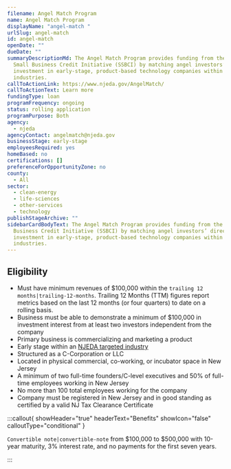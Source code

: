 ```yaml
---
filename: Angel Match Program
name: Angel Match Program
displayName: "angel-match "
urlSlug: angel-match
id: angel-match
openDate: ""
dueDate: ""
summaryDescriptionMd: The Angel Match Program provides funding from the State
  Small Business Credit Initiative (SSBCI) by matching angel investors’ direct
  investment in early-stage, product-based technology companies within targeted
  industries.
callToActionLink: https://www.njeda.gov/AngelMatch/
callToActionText: Learn more
fundingType: loan
programFrequency: ongoing
status: rolling application
programPurpose: Both
agency:
  - njeda
agencyContact: angelmatch@njeda.gov
businessStage: early-stage
employeesRequired: yes
homeBased: no
certifications: []
preferenceForOpportunityZone: no
county:
  - All
sector:
  - clean-energy
  - life-sciences
  - other-services
  - technology
publishStageArchive: ""
sidebarCardBodyText: The Angel Match Program provides funding from the State Small
  Business Credit Initiative (SSBCI) by matching angel investors’ direct
  investment in early-stage, product-based technology companies within targeted
  industries.
---
```


## Eligibility

- Must have minimum revenues of $100,000 within the `trailing 12 months|trailing-12-months`. Trailing 12 Months (TTM) figures report metrics based on the last 12 months (or four quarters) to date on a rolling basis.
- Business must be able to demonstrate a minimum of $100,000 in investment interest from at least two investors independent from the company
- Primary business is commercializing and marketing a product
- Early stage within an [NJEDA targeted industry](https://www.njeda.gov/wp-content/uploads/2022/11/Appendix-C-Targeted-Industries-Definitions-12.6.22_v2.pdf)
- Structured as a C-Corporation or LLC
- Located in physical commercial, co-working, or incubator space in New Jersey
- A minimum of two full-time founders/C-level executives and 50% of full-time employees working in New Jersey
- No more than 100 total employees working for the company
- Company must be registered in New Jersey and in good standing as certified by a valid NJ Tax Clearance Certificate

:::callout{ showHeader="true" headerText="Benefits" showIcon="false" calloutType="conditional" }

`Convertible note|convertible-note` from $100,000 to $500,000 with 10-year maturity, 3% interest rate, and no payments for the first seven years.

:::

